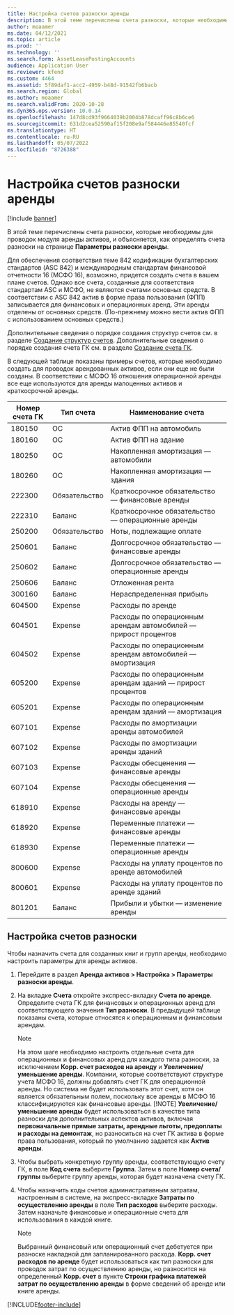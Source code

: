 ```yaml
---
title: Настройка счетов разноски аренды
description: В этой теме перечислены счета разноски, которые необходимы для проводок модуля аренды активов, и объясняется, как определять счета разноски на странице "Параметры разноски аренды".
author: moaamer
ms.date: 04/12/2021
ms.topic: article
ms.prod: ''
ms.technology: ''
ms.search.form: AssetLeasePostingAccounts
audience: Application User
ms.reviewer: kfend
ms.custom: 4464
ms.assetid: 5f89daf1-acc2-4959-b48d-91542fb6bacb
ms.search.region: Global
ms.author: moaamer
ms.search.validFrom: 2020-10-28
ms.dyn365.ops.version: 10.0.14
ms.openlocfilehash: 147d8cd93f9664039b2004b878dcaff96c8b6ce6
ms.sourcegitcommit: 631d2cea52590af15f208e9af584446e85540fcf
ms.translationtype: HT
ms.contentlocale: ru-RU
ms.lasthandoff: 05/07/2022
ms.locfileid: "8726388"
---
```

# <a name="set-up-lease-posting-accounts"></a>Настройка счетов разноски аренды

[!include [banner](../includes/banner.md)]

В этой теме перечислены счета разноски, которые необходимы для проводок модуля аренды активов, и объясняется, как определять счета разноски на странице **Параметры разноски аренды**.

Для обеспечения соответствия теме 842 кодификации бухгалтерских стандартов (ASC 842) и международным стандартам финансовой отчетности 16 (МСФО 16), возможно, придется создать счета в вашем плане счетов. Однако все счета, созданные для соответствия стандартам ASC и МСФО, не являются счетами основных средств. В соответствии с ASC 842 актив в форме права пользования (ФПП) записывается для финансовых и операционных аренд. Эти аренды отделены от основных средств. (По-прежнему можно вести актив ФПП с использованием основных средств.)

Дополнительные сведения о порядке создания структур счетов см. в разделе [Создание структур счетов](../general-ledger/tasks/create-account-structures.md). Дополнительные сведения о порядке создания счета ГК см. в разделе [Создание счета ГК](../general-ledger/tasks/create-main-account.md).

В следующей таблице показаны примеры счетов, которые необходимо создать для проводок арендованных активов, если они еще не были созданы. В соответствии с МСФО 16 отношения операционной аренды все еще используются для аренды малоценных активов и краткосрочной аренды.

| Номер счета ГК | Тип счета  | Наименование счета                                          |
|-----------------------|---------------|-------------------------------------------------------|
| 180150                | ОС         | Актив ФПП на автомобиль                                     |
| 180160                | ОС         | Актив ФПП на здание                                    |
| 180250                | ОС         | Накопленная амортизация — автомобили                   |
| 180260                | ОС         | Накопленная амортизация — здания                  |
| 222300                | Обязательство     | Краткосрочное обязательство — финансовые аренды                |
| 222310                | Баланс | Краткосрочное обязательство — операционные аренды              |
| 250200                | Обязательство     | Ноты, подлежащие оплате                                         |
| 250601                | Баланс | Долгосрочное обязательство — финансовые аренды                 |
| 250602                | Баланс | Долгосрочное обязательство — операционные аренды               |
| 250606                | Баланс | Отложенная рента                                         |
| 300160                | Баланс | Нераспределенная прибыль                                     |
| 604500                | Expense       | Расходы по аренде                                         |
| 604501                | Expense       | Расходы по операционным арендам автомобилей — прирост процентов  |
| 604502                | Expense       | Расходы по операционным арендам автомобилей — амортизация        |
| 605200                | Expense       | Расходы по операционным арендам зданий — прирост процентов |
| 605201                | Expense       | Расходы по операционным арендам зданий — амортизация       |
| 607101                | Expense       | Расходы по амортизации аренды автомобилей                    |
| 607102                | Expense       | Расходы по амортизации аренды зданий                   |
| 607103                | Expense       | Расходы обесценения — финансовые аренды                   |
| 607104                | Expense       | Расходы обесценения — операционные аренды                 |
| 618910                | Expense       | Расходы на аренду — финансовые аренды                        |
| 618920                | Expense       | Переменные платежи — финансовые аренды                    |
| 618930                | Expense       | Переменные платежи — операционные аренды                  |
| 800600                | Expense       | Расходы на уплату процентов по аренде автомобилей                        |
| 800601                | Expense       | Расходы на уплату процентов по аренде зданий                       |
| 801201                | Баланс | Прибыли и убытки — изменение аренды                      |

## <a name="configure-posting-accounts"></a>Настройка счетов разноски

Чтобы назначить счета для созданных книг и групп аренды, необходимо настроить параметры для аренды активов.

1. Перейдите в раздел **Аренда активов \> Настройка \> Параметры разноски аренды**.
2. На вкладке **Счета** откройте экспресс-вкладку **Счета по аренде**. Определите счета ГК для финансовых и операционных аренд для соответствующего значения **Тип разноски**. В предыдущей таблице показаны счета, которые относятся к операционным и финансовым арендам.

    > [!NOTE]
    > На этом шаге необходимо настроить отдельные счета для операционных и финансовых аренд для каждого типа разноски, за исключением **Корр. счет расходов на аренду** и **Увеличение/уменьшение аренды**. Компании, которые соответствуют структуре учета МСФО 16, должны добавлять счет ГК для операционной аренды. Но система не будет использовать этот счет, хотя он является обязательным полем, поскольку все аренды в МСФО 16 классифицируются как финансовые аренды.
    >[!NOTE]
    > **Увеличение/уменьшение аренды** будет использоваться в качестве типа разноски для дополнительных аспектов активов, включая **первоначальные прямые затраты, арендные льготы, предоплаты и расходы на демонтаж**, но разноситься на счет ГК актива в форме права пользования, который по умолчанию задается как **Актив аренды**.        
    
3. Чтобы выбрать конкретную группу аренды, соответствующую счету ГК, в поле **Код счета** выберите **Группа**. Затем в поле **Номер счета/группы** выберите группу аренды, которая будет назначена счету ГК.
4. Чтобы назначить коды счетов административным затратам, настроенным в системе, на экспресс-вкладке **Затраты по осуществлению аренды** в поле **Тип расходов** выберите расходы. Затем назначьте финансовые и операционные счета для использования в каждой книге.

    > [!NOTE]
    > Выбранный финансовый или операционный счет дебетуется при разноске накладной для запланированного расхода.
    > **Корр. счет расходов по аренде** будет использоваться как тип разноски для проводок затрат по осуществлению аренды, но разносится на определенный **Корр. счет** в пункте **Строки графика платежей затрат по осуществлению аренды** в форме сведений об аренде или книге аренды.   


[!INCLUDE[footer-include](../../includes/footer-banner.md)]
